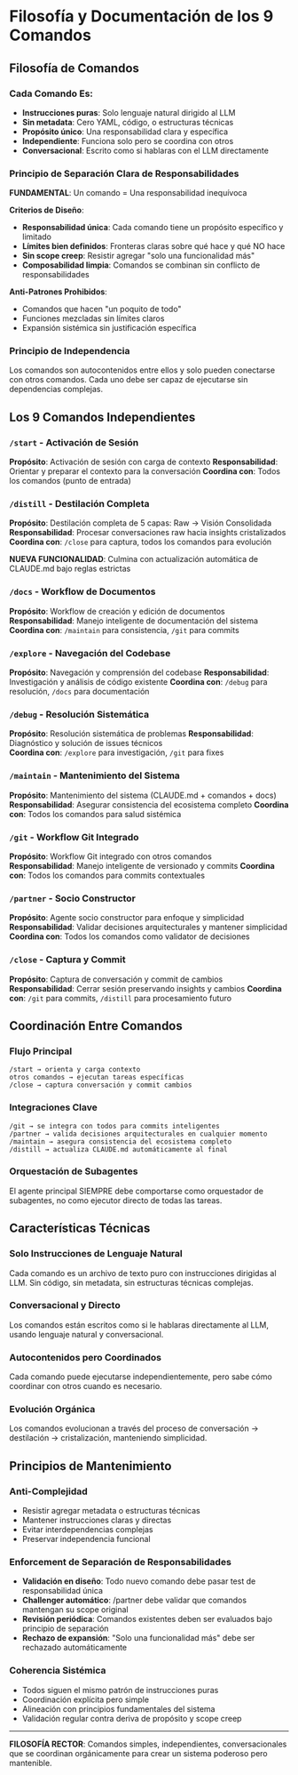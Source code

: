 # Filosofía y Documentación de los 9 Comandos

## Filosofía de Comandos

### Cada Comando Es:
- **Instrucciones puras**: Solo lenguaje natural dirigido al LLM
- **Sin metadata**: Cero YAML, código, o estructuras técnicas  
- **Propósito único**: Una responsabilidad clara y específica
- **Independiente**: Funciona solo pero se coordina con otros
- **Conversacional**: Escrito como si hablaras con el LLM directamente

### Principio de Separación Clara de Responsabilidades
**FUNDAMENTAL**: Un comando = Una responsabilidad inequívoca

**Criterios de Diseño**:
- **Responsabilidad única**: Cada comando tiene un propósito específico y limitado
- **Límites bien definidos**: Fronteras claras sobre qué hace y qué NO hace
- **Sin scope creep**: Resistir agregar "solo una funcionalidad más"
- **Composabilidad limpia**: Comandos se combinan sin conflicto de responsabilidades

**Anti-Patrones Prohibidos**:
- Comandos que hacen "un poquito de todo"
- Funciones mezcladas sin límites claros
- Expansión sistémica sin justificación específica

### Principio de Independencia
Los comandos son autocontenidos entre ellos y solo pueden conectarse con otros comandos. Cada uno debe ser capaz de ejecutarse sin dependencias complejas.

## Los 9 Comandos Independientes

### `/start` - Activación de Sesión
**Propósito**: Activación de sesión con carga de contexto
**Responsabilidad**: Orientar y preparar el contexto para la conversación
**Coordina con**: Todos los comandos (punto de entrada)

### `/distill` - Destilación Completa  
**Propósito**: Destilación completa de 5 capas: Raw → Visión Consolidada
**Responsabilidad**: Procesar conversaciones raw hacia insights cristalizados
**Coordina con**: `/close` para captura, todos los comandos para evolución

**NUEVA FUNCIONALIDAD**: Culmina con actualización automática de CLAUDE.md bajo reglas estrictas

### `/docs` - Workflow de Documentos
**Propósito**: Workflow de creación y edición de documentos  
**Responsabilidad**: Manejo inteligente de documentación del sistema
**Coordina con**: `/maintain` para consistencia, `/git` para commits

### `/explore` - Navegación del Codebase
**Propósito**: Navegación y comprensión del codebase
**Responsabilidad**: Investigación y análisis de código existente
**Coordina con**: `/debug` para resolución, `/docs` para documentación

### `/debug` - Resolución Sistemática
**Propósito**: Resolución sistemática de problemas
**Responsabilidad**: Diagnóstico y solución de issues técnicos  
**Coordina con**: `/explore` para investigación, `/git` para fixes

### `/maintain` - Mantenimiento del Sistema
**Propósito**: Mantenimiento del sistema (CLAUDE.md + comandos + docs)
**Responsabilidad**: Asegurar consistencia del ecosistema completo
**Coordina con**: Todos los comandos para salud sistémica

### `/git` - Workflow Git Integrado
**Propósito**: Workflow Git integrado con otros comandos  
**Responsabilidad**: Manejo inteligente de versionado y commits
**Coordina con**: Todos los comandos para commits contextuales

### `/partner` - Socio Constructor
**Propósito**: Agente socio constructor para enfoque y simplicidad
**Responsabilidad**: Validar decisiones arquitecturales y mantener simplicidad
**Coordina con**: Todos los comandos como validator de decisiones

### `/close` - Captura y Commit
**Propósito**: Captura de conversación y commit de cambios
**Responsabilidad**: Cerrar sesión preservando insights y cambios
**Coordina con**: `/git` para commits, `/distill` para procesamiento futuro  

## Coordinación Entre Comandos

### Flujo Principal
```
/start → orienta y carga contexto
otros comandos → ejecutan tareas específicas
/close → captura conversación y commit cambios
```

### Integraciones Clave
```  
/git → se integra con todos para commits inteligentes
/partner → valida decisiones arquitecturales en cualquier momento
/maintain → asegura consistencia del ecosistema completo
/distill → actualiza CLAUDE.md automáticamente al final
```

### Orquestación de Subagentes
El agente principal SIEMPRE debe comportarse como orquestador de subagentes, no como ejecutor directo de todas las tareas.

## Características Técnicas

### Solo Instrucciones de Lenguaje Natural
Cada comando es un archivo de texto puro con instrucciones dirigidas al LLM. Sin código, sin metadata, sin estructuras técnicas complejas.

### Conversacional y Directo
Los comandos están escritos como si le hablaras directamente al LLM, usando lenguaje natural y conversacional.

### Autocontenidos pero Coordinados
Cada comando puede ejecutarse independientemente, pero sabe cómo coordinar con otros cuando es necesario.

### Evolución Orgánica
Los comandos evolucionan a través del proceso de conversación → destilación → cristalización, manteniendo simplicidad.

## Principios de Mantenimiento

### Anti-Complejidad
- Resistir agregar metadata o estructuras técnicas
- Mantener instrucciones claras y directas
- Evitar interdependencias complejas
- Preservar independencia funcional

### Enforcement de Separación de Responsabilidades
- **Validación en diseño**: Todo nuevo comando debe pasar test de responsabilidad única
- **Challenger automático**: /partner debe validar que comandos mantengan su scope original
- **Revisión periódica**: Comandos existentes deben ser evaluados bajo principio de separación
- **Rechazo de expansión**: "Solo una funcionalidad más" debe ser rechazado automáticamente

### Coherencia Sistémica  
- Todos siguen el mismo patrón de instrucciones puras
- Coordinación explícita pero simple
- Alineación con principios fundamentales del sistema
- Validación regular contra deriva de propósito y scope creep

---

**FILOSOFÍA RECTOR**: Comandos simples, independientes, conversacionales que se coordinan orgánicamente para crear un sistema poderoso pero mantenible.